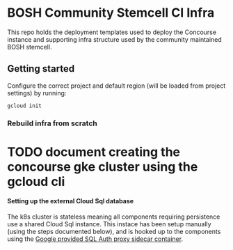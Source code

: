 # BOSH Community Stemcell CI Infra

This repo holds the deployment templates used to deploy the Concourse instance
and supporting infra structure used by the community maintained BOSH stemcell.

## Getting started

Configure the correct project and default region (will be loaded from project settings) by running:
```
gcloud init
```



### Rebuild infra from scratch

# TODO document creating the concourse gke cluster using the gcloud cli

#### Setting up the external Cloud Sql database



The k8s cluster is stateless meaning all components requiring persistence use a shared Cloud Sql instance.
This instace has been setup manually (using the steps documented below), and is hooked up to the components using
the [Google provided SQL Auth proxy sidecar container](https://cloud.google.com/sql/docs/mysql/connect-kubernetes-engine#introduction).
